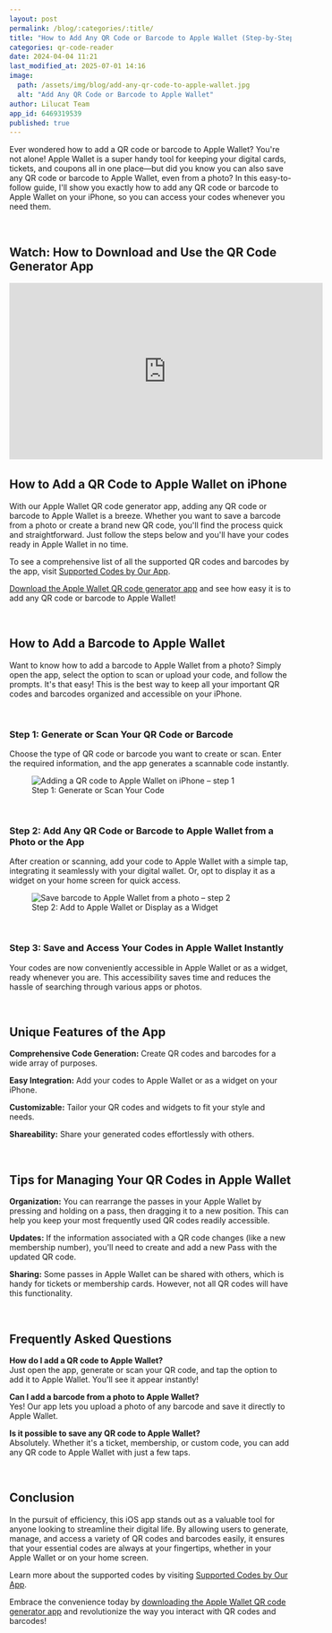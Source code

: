 ```yaml
---
layout: post
permalink: /blog/:categories/:title/
title: "How to Add Any QR Code or Barcode to Apple Wallet (Step-by-Step Guide)"
categories: qr-code-reader
date: 2024-04-04 11:21
last_modified_at: 2025-07-01 14:16
image:
  path: /assets/img/blog/add-any-qr-code-to-apple-wallet.jpg
  alt: "Add Any QR Code or Barcode to Apple Wallet"
author: Lilucat Team
app_id: 6469319539
published: true
---
```

Ever wondered how to add a QR code or barcode to Apple Wallet? You're not alone! Apple Wallet is a super handy tool for keeping your digital cards, tickets, and coupons all in one place—but did you know you can also save any QR code or barcode to Apple Wallet, even from a photo? In this easy-to-follow guide, I'll show you exactly how to add any QR code or barcode to Apple Wallet on your iPhone, so you can access your codes whenever you need them.

<br>

## Watch: How to Download and Use the QR Code Generator App

<iframe width="560" height="315" src="https://www.youtube.com/embed/cst6WBS7cJw" title="How to Download the QR Code Generator App" frameborder="0" allowfullscreen></iframe>

<br>

## How to Add a QR Code to Apple Wallet on iPhone
With our Apple Wallet QR code generator app, adding any QR code or barcode to Apple Wallet is a breeze. Whether you want to save a barcode from a photo or create a brand new QR code, you'll find the process quick and straightforward. Just follow the steps below and you'll have your codes ready in Apple Wallet in no time.

To see a comprehensive list of all the supported QR codes and barcodes by the app, visit <a class="fw-semibold" href="https://lilucat.com/qr-code-reader/supported-barcodes/" target="_blank">Supported Codes by Our App</a>.

<a class="fw-semibold" href="https://apps.apple.com/app/apple-store/id6469319539?pt=126142472&ct=fromWebsite&mt=8" target="_blank">Download the Apple Wallet QR code generator app</a> and see how easy it is to add any QR code or barcode to Apple Wallet!

<br>

## How to Add a Barcode to Apple Wallet
Want to know how to add a barcode to Apple Wallet from a photo? Simply open the app, select the option to scan or upload your code, and follow the prompts. It's that easy! This is the best way to keep all your important QR codes and barcodes organized and accessible on your iPhone.

<br>

### Step 1: Generate or Scan Your QR Code or Barcode
Choose the type of QR code or barcode you want to create or scan. Enter the required information, and the app generates a scannable code instantly.
<figure class="text-center">
  <img class="w-100" src="/assets/img/blog/step-1-generate-your-code.webp" srcset="/assets/img/blog/step-1-generate-your-code.webp 1x, /assets/img/blog/step-1-generate-your-code@2x.webp 2x" alt="Adding a QR code to Apple Wallet on iPhone – step 1" loading="lazy" />
  <figcaption class="text-muted small">Step 1: Generate or Scan Your Code</figcaption>
</figure>

<br>

### Step 2: Add Any QR Code or Barcode to Apple Wallet from a Photo or the App
After creation or scanning, add your code to Apple Wallet with a simple tap, integrating it seamlessly with your digital wallet. Or, opt to display it as a widget on your home screen for quick access.
<figure class="text-center">
  <img class="w-100" src="/assets/img/blog/step-2-add-to-apple-wallet-or-display-as-a-widget.webp" srcset="/assets/img/blog/step-2-add-to-apple-wallet-or-display-as-a-widget.webp 1x, /assets/img/blog/step-2-add-to-apple-wallet-or-display-as-a-widget@2x.webp 2x" alt="Save barcode to Apple Wallet from a photo – step 2" loading="lazy" />
  <figcaption class="text-muted small">Step 2: Add to Apple Wallet or Display as a Widget</figcaption>
</figure>

<br>

### Step 3: Save and Access Your Codes in Apple Wallet Instantly
Your codes are now conveniently accessible in Apple Wallet or as a widget, ready whenever you are. This accessibility saves time and reduces the hassle of searching through various apps or photos.

<br>

## Unique Features of the App
**Comprehensive Code Generation:** Create QR codes and barcodes for a wide array of purposes.

**Easy Integration:** Add your codes to Apple Wallet or as a widget on your iPhone.

**Customizable:** Tailor your QR codes and widgets to fit your style and needs.

**Shareability:** Share your generated codes effortlessly with others.

<br>

## Tips for Managing Your QR Codes in Apple Wallet
**Organization:** You can rearrange the passes in your Apple Wallet by pressing and holding on a pass, then dragging it to a new position. This can help you keep your most frequently used QR codes readily accessible.

**Updates:** If the information associated with a QR code changes (like a new membership number), you'll need to create and add a new Pass with the updated QR code.

**Sharing:** Some passes in Apple Wallet can be shared with others, which is handy for tickets or membership cards. However, not all QR codes will have this functionality.

<br>

## Frequently Asked Questions
**How do I add a QR code to Apple Wallet?**  
Just open the app, generate or scan your QR code, and tap the option to add it to Apple Wallet. You'll see it appear instantly!

**Can I add a barcode from a photo to Apple Wallet?**  
Yes! Our app lets you upload a photo of any barcode and save it directly to Apple Wallet.

**Is it possible to save any QR code to Apple Wallet?**  
Absolutely. Whether it's a ticket, membership, or custom code, you can add any QR code to Apple Wallet with just a few taps.

<br>

## Conclusion
In the pursuit of efficiency, this iOS app stands out as a valuable tool for anyone looking to streamline their digital life. By allowing users to generate, manage, and access a variety of QR codes and barcodes easily, it ensures that your essential codes are always at your fingertips, whether in your Apple Wallet or on your home screen.

Learn more about the supported codes by visiting <a class="fw-semibold" href="/qr-code-reader/supported-barcodes/" target="_blank">Supported Codes by Our App</a>.

Embrace the convenience today by <a class="fw-semibold" href="https://apps.apple.com/app/apple-store/id6469319539?pt=126142472&ct=fromWebsite&mt=8" target="_blank">downloading the Apple Wallet QR code generator app</a> and revolutionize the way you interact with QR codes and barcodes!